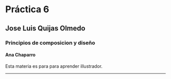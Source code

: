 # Práctica 6

## Jose Luis Quijas Olmedo

### Principios de composicion y diseño

#### Ana Chaparro

Esta materia es para para aprender illustrador.

---
